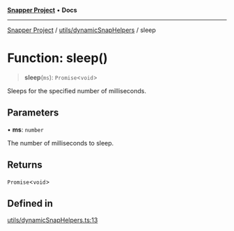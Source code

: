 [**Snapper Project**](../../../README.md) • **Docs**

***

[Snapper Project](../../../README.md) / [utils/dynamicSnapHelpers](../README.md) / sleep

# Function: sleep()

> **sleep**(`ms`): `Promise`\<`void`\>

Sleeps for the specified number of milliseconds.

## Parameters

• **ms**: `number`

The number of milliseconds to sleep.

## Returns

`Promise`\<`void`\>

## Defined in

[utils/dynamicSnapHelpers.ts:13](https://github.com/asifqatar/Snapper/blob/efbcec64e60623713bea5b66951928dbe973c565/utils/dynamicSnapHelpers.ts#L13)
